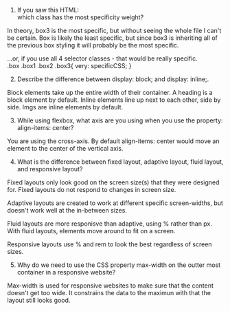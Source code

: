 1. If you saw this HTML: <div class="box box1 box2 box3"></div> which class has the most specificity weight?

In theory, box3 is the most specific, but without seeing the whole file I can't be certain.  Box is likely the least specific, but since box3 is inheriting all of the previous box styling it will probably be the most specific.  

...or, if you use all 4 selector classes - that would be really specific.  
    .box .box1 .box2 .box3{
        very: specificCSS;
    }

2.  Describe the difference between display: block; and display: inline;.

Block elements take up the entire width of their container.  A heading is a block element by default. Inline elements line up next to each other, side by side.  Imgs are inline elements by default.

3.  While using flexbox, what axis are you using when you use the property: align-items: center?

You are using the cross-axis.  By default align-items: center would move an element to the center of the vertical axis. 

4.  What is the difference between fixed layout, adaptive layout, fluid layout, and responsive layout?

Fixed layouts only look good on the screen size(s) that they were designed for.  Fixed layouts do not respond to changes in screen size.  

Adaptive layouts are created to work at different specific screen-widths, but doesn't work well at the in-between sizes.  

Fluid layouts are more responisve than adaptive, using  % rather than px.  With fluid layouts, elements move around to fit on a screen.  

Responsive layouts use % and rem to look the best regardless of screen sizes.  

5.  Why do we need to use the CSS property max-width on the outter most container in a responsive website?

Max-width is used for responsive websites to make sure that the content doesn't get too wide.  It constrains the data to the maximun with that the layout still looks good.  